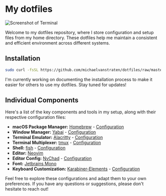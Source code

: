 # My dotfiles

![Screenshot of Terminal](./.config/screenshot.png)

Welcome to my dotfiles repository, where I store configuration and setup files from my home directory. These dotfiles help me maintain a consistent and efficient environment across different systems.

## Installation

```bash
sudo curl -fsSL https://github.com/michaelvanstraten/dotfiles/raw/master/.scripts/bootstrap.sh | bash
```

I'm currently working on documenting the installation process to make it easier for others to use my dotfiles. Stay tuned for updates!

## Individual Components

Here's a list of the key components and tools in my setup, along with their respective configuration files:

- **macOS Package Manager:** [Homebrew](https://brew.sh) - [Configuration](.homebrew/Brewfile)
- **Window Manager:** [Yabai](https://github.com/koekeishiya/yabai) - [Configuration](.config/yabai/yabairc)
- **Terminal Emulator:** [Alacritty](https://alacritty.org) - [Configuration](.config/alacritty/alacritty.yml)
- **Terminal Multiplexer:** [tmux](https://github.com/tmux/tmux/wiki) - [Configuration](.config/tmux/tmux.conf)
- **Shell:** [fish](https://fishshell.com) - [Configuration](.config/fish)
- **Editor:** [Neovim](https://neovim.io)
- **Editor Config:** [NvChad](https://github.com/NvChad/NvChad) - [Configuration](.config/nvim)
- **Font:** [Jetbrains Mono](https://www.jetbrains.com/lp/mono/)
- **Keyboard Customization:** [Karabiner-Elements](https://github.com/pqrs-org/Karabiner-Elements) - [Configuration](.config/karabiner/)

Feel free to explore these configurations and adapt them to your own preferences. If you have any questions or suggestions, please don't hesitate to reach out!
